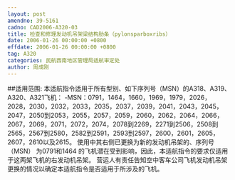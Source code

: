 ```yaml
---
layout: post
amendno: 39-5161
cadno: CAD2006-A320-03
title: 检查和修理发动机吊架梁结构肋条（pylonsparboxribs）
date: 2006-01-26 00:00:00 +0800
effdate: 2006-01-26 00:00:00 +0800
tag: A320
categories: 民航西南地区管理局适航审定处
author: 周成刚
---
```


##适用范围:
本适航指令适用于所有型别、如下序列号（MSN）的A318、A319、A320、A321飞机：
-MSN：0791，1464，1660，1969，1979，2026，2028，2030，2032，2033，2035，2037，2039，2041，2043，2045，2047，2050到2053，2055，2057，2059，2060，2062，2064，2066，2067，2069，2071，2072，2074，2078到2269，2271到2506，2508到2565，2567到2580，2582到2591，2593到2597，2600，2601，2605，2607，2610以及2615。
使用中其右侧已更换为新的发动机吊架的、序列号（MSN） 为0791和1464 的飞机潜在受到影响，因此，本适航指令的要求仅适用于这两架飞机的右发动机吊架。
营运人有责任告知空中客车公司飞机发动机吊架更换的情况以确定本适航指令是否适用于所涉及的飞机。

